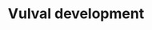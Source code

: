 ---
annotations:
- type: Pathway Ontology
  value: Ras mediated signaling pathway
- type: Pathway Ontology
  value: Notch signaling pathway
- type: Pathway Ontology
  value: epidermal growth factor/neuregulin signaling pathway
- type: Pathway Ontology
  value: Wnt signaling pathway
authors:
- Kyook
- Khanspers
- MaintBot
- RaatsS
communities:
- WormBase_Approved
description: '"The C. elegans hermaphrodite vulva develops during postembryonic (larval)
  development from ventral epidermal precursors, and connects the developing uterus
  to the external environment. In the adult, the vulva is necessary for egg-laying
  (see Egg-laying) and for copulation with males (see Male mating behavior). Vulval
  development has attracted general interest for three main reasons. First, it serves
  as a paradigm for organogenesis. In particular, vulva development represents a well-understood
  case in which invariant development arises from multiple cell-cell interactions.
  It is also a striking example of tissue remodeling: the formation of a hole at a
  precise location in an organism. Second, it has been important for the genetic analyses
  of signaling and signal transduction by epidermal growth factor (EGF)-receptor LET-23
  and RAS LET-60; (see RTKRas/MAP kinase signaling), LIN-12 (see LIN-12/Notch signaling
  in C. elegans), and WNT (see Wnt signaling), as well as the functions of the SynMuv
  and mediator proteins (see Transcriptional regulation). Third, it has become a paradigm
  for examining the interactions among regulatory pathways, notably the antagonism
  of EGF-receptor (LET-23) and Notch (LIN-12) pathways."'
last-edited: 2021-05-27
organisms:
- Caenorhabditis elegans
redirect_from:
- /index.php/Pathway:WP1453
- /instance/WP1453
schema-jsonld:
- '@context': https://schema.org/
  '@id': https://wikipathways.github.io/pathways/WP1453.html
  '@type': Dataset
  creator:
    '@type': Organization
    name: WikiPathways
  description: '"The C. elegans hermaphrodite vulva develops during postembryonic
    (larval) development from ventral epidermal precursors, and connects the developing
    uterus to the external environment. In the adult, the vulva is necessary for egg-laying
    (see Egg-laying) and for copulation with males (see Male mating behavior). Vulval
    development has attracted general interest for three main reasons. First, it serves
    as a paradigm for organogenesis. In particular, vulva development represents a
    well-understood case in which invariant development arises from multiple cell-cell
    interactions. It is also a striking example of tissue remodeling: the formation
    of a hole at a precise location in an organism. Second, it has been important
    for the genetic analyses of signaling and signal transduction by epidermal growth
    factor (EGF)-receptor LET-23 and RAS LET-60; (see RTKRas/MAP kinase signaling),
    LIN-12 (see LIN-12/Notch signaling in C. elegans), and WNT (see Wnt signaling),
    as well as the functions of the SynMuv and mediator proteins (see Transcriptional
    regulation). Third, it has become a paradigm for examining the interactions among
    regulatory pathways, notably the antagonism of EGF-receptor (LET-23) and Notch
    (LIN-12) pathways."'
  keywords:
  - EFF-1
  - PAT-3
  - INA-1
  - LIN-39
  - VAB-19
  - MAB-5
  license: CC0
  name: Vulval development
seo: CreativeWork
title: Vulval development
wpid: WP1453
---